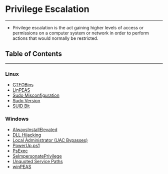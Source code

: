 # Privilege Escalation
---
- Privilege escalation is the act gaining higher levels of access or permissions on a computer system or network in order to perform actions that would normally be restricted.
## Table of Contents
---
### Linux
- [GTFOBins](./Linux/GTFOBins.md)
- [LinPEAS](./Linux/LinPEAS.md)
- [Sudo Misconfiguration](./Linux/Sudo%20Misconfiguration.md)
- [Sudo Version](./Linux/Sudo%20Version.md)
- [SUID Bit](./Linux/SUID%20Bit.md)
### Windows
- [AlwaysInstallElevated](./Windows/AlwaysInstallElevated.md)
- [DLL Hijacking](./Windows/DLL%20Hijacking.md)
- [Local Administrator (UAC Bypasses)](./Windows/Local%20Administrator%20(UAC%20Bypasses).md)
- [PowerUp.ps1](./Windows/PowerUp.ps1.md)
- [PsExec](./Windows/PsExec.md)
- [SeImpersonatePrivilege](./Windows/SeImpersonatePrivilege.md)
- [Unquoted Service Paths](./Windows/Unquoted%20Service%20Paths.md)
- [winPEAS](./Windows/winPEAS.md)
